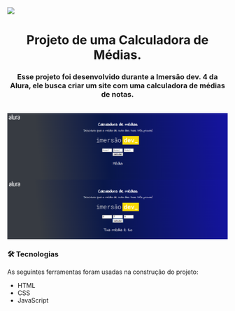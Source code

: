 <img src="https://img.shields.io/badge/status-completed-green">
<h1 align="center">Projeto de uma Calculadora de Médias.</h1>

<h3 align="center">Esse projeto foi desenvolvido durante a Imersão dev. 4 da Alura, ele busca criar um site com uma calculadora de médias de notas.</h3><br>

<img src="https://github.com/freireguii/Projeto-calculadora-de-medias-imersao-dev-4-ALURA/blob/main/Images/I.png" align="center">

<img src="https://github.com/freireguii/Projeto-calculadora-de-medias-imersao-dev-4-ALURA/blob/main/Images/II.png" align="center">

<h3>🛠 Tecnologias</h3>

As seguintes ferramentas foram usadas na construção do projeto:

- HTML
- CSS
- JavaScript
